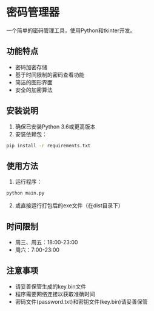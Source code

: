 # 密码管理器

一个简单的密码管理工具，使用Python和tkinter开发。

## 功能特点

- 密码加密存储
- 基于时间限制的密码查看功能
- 简洁的图形界面
- 安全的加密算法

## 安装说明

1. 确保已安装Python 3.6或更高版本
2. 安装依赖包：
```bash
pip install -r requirements.txt
```

## 使用方法

1. 运行程序：
```bash
python main.py
```

2. 或直接运行打包后的exe文件（在dist目录下）

## 时间限制

- 周三、周五：18:00-23:00
- 周六：7:00-23:00

## 注意事项

- 请妥善保管生成的key.bin文件
- 程序需要网络连接以获取准确时间
- 密码文件(password.txt)和密钥文件(key.bin)请妥善保管 